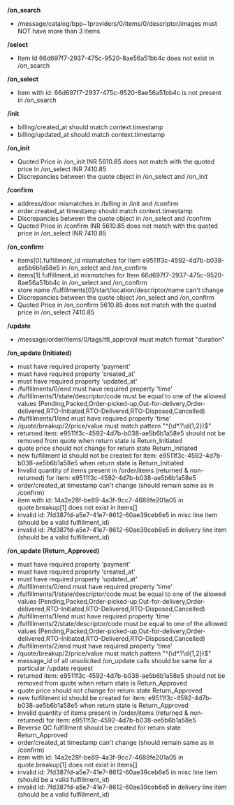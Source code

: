 **/on_search**
- /message/catalog/bpp~1providers/0/items/0/descriptor/images must NOT have more than 3 items

**/select**
- Item Id 66d697f7-2937-475c-9520-8ae56a51bb4c does not exist in /on_search

**/on_select**
- item with id: 66d697f7-2937-475c-9520-8ae56a51bb4c is not present in /on_search

**/init**
- billing/created_at should match context.timestamp
- billing/updated_at should match context.timestamp

**/on_init**
- Quoted Price in /on_init INR 5610.85 does not match with the quoted price in /on_select INR 7410.85
- Discrepancies between the quote object in /on_select and /on_init

**/confirm**
- address/door mismatches in /billing in /init and /confirm
- order.created_at timestamp should match context.timestamp
- Discrepancies between the quote object in /on_select and /confirm
- Quoted Price in /confirm INR 5610.85 does not match with the quoted price in /on_select INR 7410.85

**/on_confirm**
- items[0].fulfillment_id mismatches for Item e9511f3c-4592-4d7b-b038-ae5b6b1a58e5 in /on_select and /on_confirm
- items[1].fulfillment_id mismatches for Item 66d697f7-2937-475c-9520-8ae56a51bb4c in /on_select and /on_confirm
- store name  /fulfillments[0]/start/location/descriptor/name can't change
- Discrepancies between the quote object /on_select and /on_confirm
- Quoted Price in /on_confirm 5610.85 does not match with the quoted price in /on_select 7410.85

**/update**
- /message/order/items/0/tags/ttl_approval must match format "duration"

**/on_update (Initiated)**
-  must have required property 'payment'
-  must have required property 'created_at'
-  must have required property 'updated_at'
- /fulfillments/0/end must have required property 'time'
- /fulfillments/1/state/descriptor/code must be equal to one of the allowed values (Pending,Packed,Order-picked-up,Out-for-delivery,Order-delivered,RTO-Initiated,RTO-Delivered,RTO-Disposed,Cancelled)
- /fulfillments/1/end must have required property 'time'
- /quote/breakup/2/price/value must match pattern "^(\d*.?\d{1,2})$"
- returned item: e9511f3c-4592-4d7b-b038-ae5b6b1a58e5 should not be removed from quote when return state is Return_Initiated
- quote price should not change for return state Return_Initiated
- new fulfillment id should not be created for item: e9511f3c-4592-4d7b-b038-ae5b6b1a58e5 when return state is Return_Initiated
- Invalid quantity of items present in /order/items (returned & non-returned) for item: e9511f3c-4592-4d7b-b038-ae5b6b1a58e5
- order/created_at timestamp can't change (should remain same as in /confirm)
- item with id: 14a2e28f-be89-4a3f-9cc7-4688fe201a05 in quote.breakup[1] does not exist in items[]
- invalid  id: 7fd387fd-a5e7-41e7-8612-60ae39ceb6e5 in misc line item (should be a valid fulfillment_id)
- invalid  id: 7fd387fd-a5e7-41e7-8612-60ae39ceb6e5 in delivery line item (should be a valid fulfillment_id)

**/on_update (Return_Approved)**
-  must have required property 'payment'
-  must have required property 'created_at'
-  must have required property 'updated_at'
- /fulfillments/0/end must have required property 'time'
- /fulfillments/1/state/descriptor/code must be equal to one of the allowed values (Pending,Packed,Order-picked-up,Out-for-delivery,Order-delivered,RTO-Initiated,RTO-Delivered,RTO-Disposed,Cancelled)
- /fulfillments/1/end must have required property 'time'
- /fulfillments/2/state/descriptor/code must be equal to one of the allowed values (Pending,Packed,Order-picked-up,Out-for-delivery,Order-delivered,RTO-Initiated,RTO-Delivered,RTO-Disposed,Cancelled)
- /fulfillments/2/end must have required property 'time'
- /quote/breakup/2/price/value must match pattern "^(\d*.?\d{1,2})$"
- message_id of all unsolicited /on_update calls should be same for a particular /update request
- returned item: e9511f3c-4592-4d7b-b038-ae5b6b1a58e5 should not be removed from quote when return state is Return_Approved
- quote price should not change for return state Return_Approved
- new fulfillment id should be created for item: e9511f3c-4592-4d7b-b038-ae5b6b1a58e5 when return state is Return_Approved
- Invalid quantity of items present in /order/items (returned & non-returned) for item: e9511f3c-4592-4d7b-b038-ae5b6b1a58e5
- Reverse QC fulfillment should be created for return state Return_Approved
- order/created_at timestamp can't change (should remain same as in /confirm)
- item with id: 14a2e28f-be89-4a3f-9cc7-4688fe201a05 in quote.breakup[1] does not exist in items[]
- invalid  id: 7fd387fd-a5e7-41e7-8612-60ae39ceb6e5 in misc line item (should be a valid fulfillment_id)
- invalid  id: 7fd387fd-a5e7-41e7-8612-60ae39ceb6e5 in delivery line item (should be a valid fulfillment_id)


